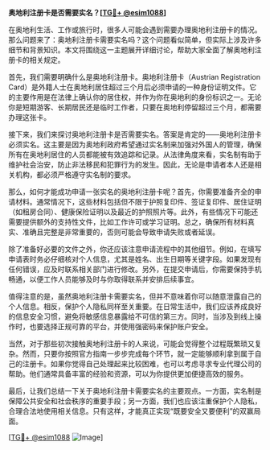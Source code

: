 **奥地利注册卡是否需要实名？[[TG💪+ @esim1088](https://t.me/s/esim1088)]**

在奥地利生活、工作或旅行时，很多人可能会遇到需要办理奥地利注册卡的情况。那么问题来了：奥地利注册卡需要实名吗？这个问题看似简单，但实际上涉及许多细节和背景知识。本文将围绕这一主题展开详细讨论，帮助大家全面了解奥地利注册卡的相关规定。

首先，我们需要明确什么是奥地利注册卡。奥地利注册卡（Austrian Registration Card）是外籍人士在奥地利居住超过三个月后必须申请的一种身份证明文件。它的主要作用是在法律上确认你的居住权，并作为你在奥地利的身份标识之一。无论你是短期游客、长期居民还是临时工作者，只要在奥地利停留超过三个月，都需要办理这张卡。

接下来，我们来探讨奥地利注册卡是否需要实名。答案是肯定的——奥地利注册卡必须实名。这主要是因为奥地利政府希望通过实名制来加强对外国人的管理，确保所有在奥地利居住的人员都能被有效追踪和记录。从法律角度来看，实名制有助于维护社会治安，防止非法移民和犯罪行为的发生。因此，无论是申请者本人还是相关机构，都必须严格遵守实名制的要求。

那么，如何才能成功申请一张实名的奥地利注册卡呢？首先，你需要准备齐全的申请材料。通常情况下，这些材料包括但不限于护照复印件、签证复印件、居住证明（如租房合同）、健康保险证明以及最近的护照照片等。此外，有些情况下可能还需要提供额外的支持性文件，比如工作许可或学习证明。总之，确保所有材料真实、准确且完整是非常重要的，否则可能会导致申请失败或者延误。

除了准备好必要的文件之外，你还应该注意申请流程中的其他细节。例如，在填写申请表时务必仔细核对个人信息，尤其是姓名、出生日期等关键字段。如果发现有任何错误，应及时联系相关部门进行修改。另外，在提交申请后，你需要保持手机畅通，以便工作人员能够及时与你取得联系并安排后续事宜。

值得注意的是，虽然奥地利注册卡需要实名，但并不意味着你可以随意泄露自己的个人信息。相反，保护个人隐私同样至关重要。在日常生活中，我们应该养成良好的信息安全习惯，避免将敏感信息暴露给不可信的第三方。同时，当涉及到线上操作时，也要选择正规可靠的平台，并使用强密码来保护账户安全。

当然，对于那些初次接触奥地利注册卡的人来说，可能会觉得整个过程既繁琐又复杂。然而，只要你按照官方指南一步步完成每个环节，就一定能够顺利拿到属于自己的注册卡。如果你觉得自己处理起来比较困难，也可以考虑寻求专业代理公司的帮助。他们通常具备丰富的经验和资源，可以为你提供更加便捷高效的服务。

最后，让我们总结一下关于奥地利注册卡需要实名的主要观点。一方面，实名制是保障公共安全和社会秩序的重要手段；另一方面，我们也应该注重保护个人隐私，合理合法地使用相关信息。只有这样，才能真正实现“既要安全又要便利”的双赢局面。

[[TG💪+ @esim1088](https://t.me/s/esim1088) ![Image](https://i.postimg.cc/4NQfJmqS/Snipaste-2025-05-13-00-14-12.png)]